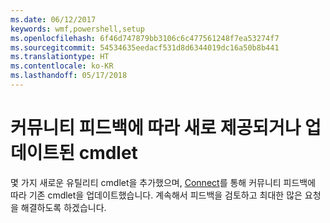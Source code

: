 ```yaml
---
ms.date: 06/12/2017
keywords: wmf,powershell,setup
ms.openlocfilehash: 6f46d747879bb3106c6c477561248f7ea53274f7
ms.sourcegitcommit: 54534635eedacf531d8d6344019dc16a50b8b441
ms.translationtype: HT
ms.contentlocale: ko-KR
ms.lasthandoff: 05/17/2018
---
```

# <a name="new-and-updated-cmdlets-based-on-community-feedback"></a>커뮤니티 피드백에 따라 새로 제공되거나 업데이트된 cmdlet
몇 가지 새로운 유틸리티 cmdlet을 추가했으며, [Connect](https://connect.microsoft.com/powershell)를 통해 커뮤니티 피드백에 따라 기존 cmdlet을 업데이트했습니다. 계속해서 피드백을 검토하고 최대한 많은 요청을 해결하도록 하겠습니다.
